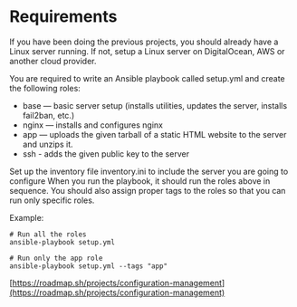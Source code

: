 # Requirements
If you have been doing the previous projects, you should already have a Linux server running. If not, setup a Linux server on DigitalOcean, AWS or another cloud provider.

You are required to write an Ansible playbook called setup.yml and create the following roles:

- base — basic server setup (installs utilities, updates the server, installs fail2ban, etc.)
- nginx — installs and configures nginx
- app — uploads the given tarball of a static HTML website to the server and unzips it.
- ssh - adds the given public key to the server

Set up the inventory file inventory.ini to include the server you are going to configure When you run the playbook, it should run the roles above in sequence. You should also assign proper tags to the roles so that you can run only specific roles.

Example:

```
# Run all the roles
ansible-playbook setup.yml

# Run only the app role
ansible-playbook setup.yml --tags "app"
```

[https://roadmap.sh/projects/configuration-management](https://roadmap.sh/projects/configuration-management)